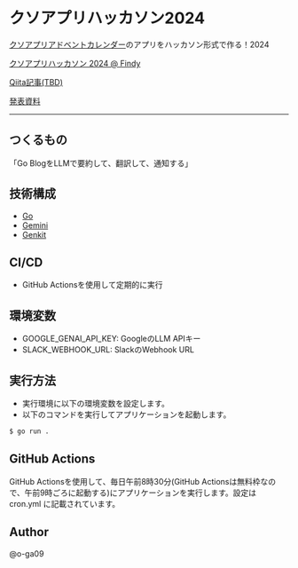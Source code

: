 # クソアプリハッカソン2024

[クソアプリアドベントカレンダー](https://qiita.com/advent-calendar/2024/kuso-app)のアプリをハッカソン形式で作る！2024


[クソアプリハッカソン 2024 @ Findy](https://kuso-app.connpass.com/event/336557/)

[Qiita記事(TBD)](https://qiita.com/o-ga)

[発表資料](https://docs.google.com/presentation/d/12SoPi9srlx3E_gwxCvr6YAPmIsZPNJK8nYJ-H7tyOjw/edit?usp=sharing)

---

## つくるもの

「Go BlogをLLMで要約して、翻訳して、通知する」

## 技術構成

- [Go](https://go.dev/)
- [Gemini](https://gemini.google.com/)
- [Genkit](https://firebase.google.com/products/genkit?hl=ja)

## CI/CD

- GitHub Actionsを使用して定期的に実行

## 環境変数

- GOOGLE_GENAI_API_KEY: GoogleのLLM APIキー
- SLACK_WEBHOOK_URL: SlackのWebhook URL

## 実行方法
- 実行環境に以下の環境変数を設定します。
- 以下のコマンドを実行してアプリケーションを起動します。
  
```bash
$ go run .
```

## GitHub Actions

GitHub Actionsを使用して、毎日午前8時30分(GitHub Actionsは無料枠なので、午前9時ごろに起動する)にアプリケーションを実行します。設定は cron.yml に記載されています。

## Author

@o-ga09
